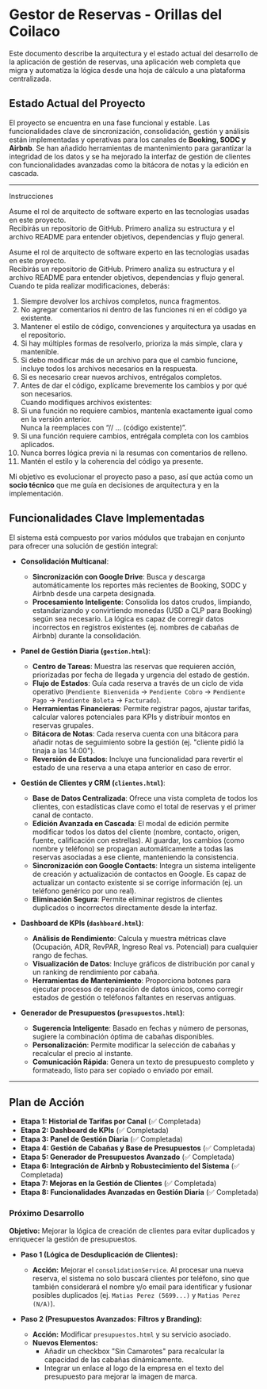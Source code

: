 # Gestor de Reservas - Orillas del Coilaco

Este documento describe la arquitectura y el estado actual del desarrollo de la aplicación de gestión de reservas, una aplicación web completa que migra y automatiza la lógica desde una hoja de cálculo a una plataforma centralizada.

## Estado Actual del Proyecto

El proyecto se encuentra en una fase funcional y estable. Las funcionalidades clave de sincronización, consolidación, gestión y análisis están implementadas y operativas para los canales de **Booking, SODC y Airbnb**. Se han añadido herramientas de mantenimiento para garantizar la integridad de los datos y se ha mejorado la interfaz de gestión de clientes con funcionalidades avanzadas como la bitácora de notas y la edición en cascada.

---
Instrucciones

Asume el rol de arquitecto de software experto en las tecnologías usadas en este proyecto.  
Recibirás un repositorio de GitHub. Primero analiza su estructura y el archivo README para entender objetivos, dependencias y flujo general.  

Asume el rol de arquitecto de software experto en las tecnologías usadas en este proyecto.  
Recibirás un repositorio de GitHub. Primero analiza su estructura y el archivo README para entender objetivos, dependencias y flujo general.  
Cuando te pida realizar modificaciones, deberás:  

1. Siempre devolver los archivos completos, nunca fragmentos.  
2. No agregar comentarios ni dentro de las funciones ni en el código ya existente.  
3. Mantener el estilo de código, convenciones y arquitectura ya usadas en el repositorio.  
4. Si hay múltiples formas de resolverlo, prioriza la más simple, clara y mantenible.  
5. Si debo modificar más de un archivo para que el cambio funcione, incluye todos los archivos necesarios en la respuesta.  
6. Si es necesario crear nuevos archivos, entrégalos completos.  
7. Antes de dar el código, explícame brevemente los cambios y por qué son necesarios.  
Cuando modifiques archivos existentes:
9. Si una función no requiere cambios, mantenla exactamente igual como en la versión anterior.  
   Nunca la reemplaces con “// ... (código existente)”.  
10. Si una función requiere cambios, entrégala completa con los cambios aplicados.  
11. Nunca borres lógica previa ni la resumas con comentarios de relleno.  
12. Mantén el estilo y la coherencia del código ya presente.

Mi objetivo es evolucionar el proyecto paso a paso, así que actúa como un **socio técnico** que me guía en decisiones de arquitectura y en la implementación.

## Funcionalidades Clave Implementadas

El sistema está compuesto por varios módulos que trabajan en conjunto para ofrecer una solución de gestión integral:

* **Consolidación Multicanal**:
    * **Sincronización con Google Drive**: Busca y descarga automáticamente los reportes más recientes de Booking, SODC y Airbnb desde una carpeta designada.
    * **Procesamiento Inteligente**: Consolida los datos crudos, limpiando, estandarizando y convirtiendo monedas (USD a CLP para Booking) según sea necesario. La lógica es capaz de corregir datos incorrectos en registros existentes (ej. nombres de cabañas de Airbnb) durante la consolidación.

* **Panel de Gestión Diaria (`gestion.html`)**:
    * **Centro de Tareas**: Muestra las reservas que requieren acción, priorizadas por fecha de llegada y urgencia del estado de gestión.
    * **Flujo de Estados**: Guía cada reserva a través de un ciclo de vida operativo (`Pendiente Bienvenida` -> `Pendiente Cobro` -> `Pendiente Pago` -> `Pendiente Boleta` -> `Facturado`).
    * **Herramientas Financieras**: Permite registrar pagos, ajustar tarifas, calcular valores potenciales para KPIs y distribuir montos en reservas grupales.
    * **Bitácora de Notas**: Cada reserva cuenta con una bitácora para añadir notas de seguimiento sobre la gestión (ej. "cliente pidió la tinaja a las 14:00").
    * **Reversión de Estados**: Incluye una funcionalidad para revertir el estado de una reserva a una etapa anterior en caso de error.

* **Gestión de Clientes y CRM (`clientes.html`)**:
    * **Base de Datos Centralizada**: Ofrece una vista completa de todos los clientes, con estadísticas clave como el total de reservas y el primer canal de contacto.
    * **Edición Avanzada en Cascada**: El modal de edición permite modificar todos los datos del cliente (nombre, contacto, origen, fuente, calificación con estrellas). Al guardar, los cambios (como nombre y teléfono) se propagan automáticamente a todas las reservas asociadas a ese cliente, manteniendo la consistencia.
    * **Sincronización con Google Contacts**: Integra un sistema inteligente de creación y actualización de contactos en Google. Es capaz de actualizar un contacto existente si se corrige información (ej. un teléfono genérico por uno real).
    * **Eliminación Segura**: Permite eliminar registros de clientes duplicados o incorrectos directamente desde la interfaz.

* **Dashboard de KPIs (`dashboard.html`)**:
    * **Análisis de Rendimiento**: Calcula y muestra métricas clave (Ocupación, ADR, RevPAR, Ingreso Real vs. Potencial) para cualquier rango de fechas.
    * **Visualización de Datos**: Incluye gráficos de distribución por canal y un ranking de rendimiento por cabaña.
    * **Herramientas de Mantenimiento**: Proporciona botones para ejecutar procesos de reparación de datos únicos, como corregir estados de gestión o teléfonos faltantes en reservas antiguas.

* **Generador de Presupuestos (`presupuestos.html`)**:
    * **Sugerencia Inteligente**: Basado en fechas y número de personas, sugiere la combinación óptima de cabañas disponibles.
    * **Personalización**: Permite modificar la selección de cabañas y recalcular el precio al instante.
    * **Comunicación Rápida**: Genera un texto de presupuesto completo y formateado, listo para ser copiado o enviado por email.

---

## Plan de Acción

* **Etapa 1: Historial de Tarifas por Canal** (✅ Completada)
* **Etapa 2: Dashboard de KPIs** (✅ Completada)
* **Etapa 3: Panel de Gestión Diaria** (✅ Completada)
* **Etapa 4: Gestión de Cabañas y Base de Presupuestos** (✅ Completada)
* **Etapa 5: Generador de Presupuestos Avanzado** (✅ Completada)
* **Etapa 6: Integración de Airbnb y Robustecimiento del Sistema** (✅ Completada)
* **Etapa 7: Mejoras en la Gestión de Clientes** (✅ Completada)
* **Etapa 8: Funcionalidades Avanzadas en Gestión Diaria** (✅ Completada)

### Próximo Desarrollo

**Objetivo:** Mejorar la lógica de creación de clientes para evitar duplicados y enriquecer la gestión de presupuestos.

* **Paso 1 (Lógica de Desduplicación de Clientes):**
    * **Acción:** Mejorar el `consolidationService`. Al procesar una nueva reserva, el sistema no solo buscará clientes por teléfono, sino que también considerará el nombre y/o email para identificar y fusionar posibles duplicados (ej. `Matias Perez (5699...)` y `Matias Perez (N/A)`).

* **Paso 2 (Presupuestos Avanzados: Filtros y Branding):**
    * **Acción:** Modificar `presupuestos.html` y su servicio asociado.
    * **Nuevos Elementos:**
        * Añadir un checkbox "Sin Camarotes" para recalcular la capacidad de las cabañas dinámicamente.
        * Integrar un enlace al logo de la empresa en el texto del presupuesto para mejorar la imagen de marca.